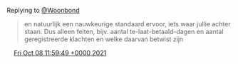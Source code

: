 Replying to [@Woonbond](https://twitter.com/Woonbond/status/1446443907647213575)

> en natuurlijk een nauwkeurige standaard ervoor, iets waar jullie achter staan\. Dus alleen feiten, bijv\. aantal te\-laat\-betaald\-dagen en aantal geregistreerde klachten en welke daarvan betwist zijn

<img src="../../media/tweet.ico" width="12" /> [Fri Oct 08 11:59:49 +0000 2021](https://twitter.com/DromerDenker/status/1446445225006747649)